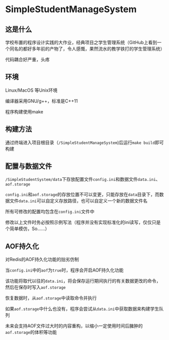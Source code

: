 # SimpleStudentManageSystem
## 这是什么
学校布置的程序设计实践的大作业，经典项目之学生管理系统（GitHub上看到一个同名的都好多年前的产物了，令人感慨，果然流水的教学铁打的学生管理系统）

代码耦合好严重，头疼

## 环境
Linux/MacOS 等Unix环境

编译器采用GNU/g++，标准是C++11

程序构建使用make

## 构建方法
通过终端进入项目根目录（`/SimpleStudentManageSystem`)后运行`make build`即可构建

## 配置与数据文件
`/SimpleStudentSystem/data`下存放配置文件`config.ini`和数据文件`data.ini`、`aof.storage`

`config.ini`和`aof.storage`的存放位置不可以变更，只能存放在`data`目录下，而数据文件`data.ini`可以自定义存放路径，也可以自定义一个新的数据文件名

所有可修改的配置均包含在`config.ini`文件中

修改以上文件时务必按照示例写法（程序并没有实现标准化的ini读写，仅仅只是个简单模仿，So……）

## AOF持久化
对Redis的AOF持久化功能的拙劣仿制

当`config.ini`中的`aof`为`true`时，程序会开启AOF持久化功能

该功能将取代以往的`data.ini`，将会保存运行期间执行的有关数据更改的命令，然后在保存时写入`aof.storage`

恢复数据时，从`aof.storage`中读取命令并执行

如果`aof.storage`中什么也没有，程序会尝试从`data.ini`中获取数据来构建学生队列

未来会支持AOF文件过大时的内容重构，以缩小一定使用时间后臃肿的`aof.storage`的体积等功能
